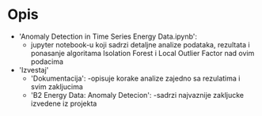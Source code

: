 # Opis
- 'Anomaly Detection in Time Series Energy Data.ipynb':
  - jupyter notebook-u koji sadrzi detaljne analize podataka, rezultata i ponasanje algoritama Isolation Forest i Local Outlier Factor nad ovim podacima
- 'Izvestaj'
  - 'Dokumentacija':
    -opisuje korake analize zajedno sa rezulatima i svim zakljucima
  - 'B2 Energy Data: Anomaly Detecion':
     -sadrzi najvaznije zakljucke izvedene iz projekta
